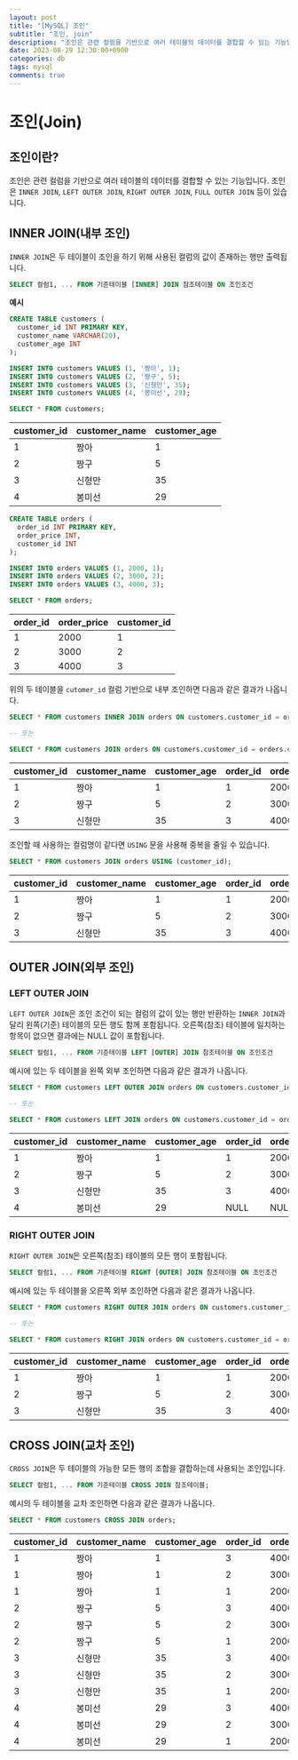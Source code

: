 ```yaml
---
layout: post
title: "[MySQL] 조인"
subtitle: "조인, join"
description: "조인은 관련 컬럼을 기반으로 여러 테이블의 데이터를 결합할 수 있는 기능입니다. 조인은 INNER JOIN, LEFT OUTER JOIN, RIGHT OUTER JOIN, FULL OUTER JOIN 등이 있습니다."
date: 2023-08-29 12:30:00+0900
categories: db
tags: mysql
comments: true
---
```


# 조인(Join)

## 조인이란?

조인은 관련 컬럼을 기반으로 여러 테이블의 데이터를 결합할 수 있는 기능입니다. 조인은 `INNER JOIN`, `LEFT OUTER JOIN`, `RIGHT OUTER JOIN`, `FULL OUTER JOIN` 등이 있습니다.

## INNER JOIN(내부 조인)

`INNER JOIN`은 두 테이블이 조인을 하기 위해 사용된 컬럼의 값이 존재하는 행만 출력됩니다.

```sql
SELECT 컬럼1, ... FROM 기준테이블 [INNER] JOIN 참조테이블 ON 조인조건
```

**예시**

```sql
CREATE TABLE customers (
  customer_id INT PRIMARY KEY,
  customer_name VARCHAR(20),
  customer_age INT
);

INSERT INTO customers VALUES (1, '짱아', 1);
INSERT INTO customers VALUES (2, '짱구', 5);
INSERT INTO customers VALUES (3, '신형만', 35);
INSERT INTO customers VALUES (4, '봉미선', 29);

SELECT * FROM customers;
```

| customer_id | customer_name | customer_age |
| ----------- | ------------- | ------------ |
| 1           | 짱아          | 1            |
| 2           | 짱구          | 5            |
| 3           | 신형만        | 35           |
| 4           | 봉미선        | 29           |

```sql
CREATE TABLE orders (
  order_id INT PRIMARY KEY,
  order_price INT,
  customer_id INT
);

INSERT INTO orders VALUES (1, 2000, 1);
INSERT INTO orders VALUES (2, 3000, 2);
INSERT INTO orders VALUES (3, 4000, 3);

SELECT * FROM orders;
```

| order_id | order_price | customer_id |
| -------- | ----------- | ----------- |
| 1        | 2000        | 1           |
| 2        | 3000        | 2           |
| 3        | 4000        | 3           |

위의 두 테이블을 `cutomer_id` 컬럼 기반으로 내부 조인하면 다음과 같은 결과가 나옵니다.

```sql
SELECT * FROM customers INNER JOIN orders ON customers.customer_id = orders.customer_id;

-- 또는

SELECT * FROM customers JOIN orders ON customers.customer_id = orders.customer_id;
```

| customer_id | customer_name | customer_age | order_id | order_price | customer_id |
| ----------- | ------------- | ------------ | -------- | ----------- | ----------- |
| 1           | 짱아          | 1            | 1        | 2000        | 1           |
| 2           | 짱구          | 5            | 2        | 3000        | 2           |
| 3           | 신형만        | 35           | 3        | 4000        | 3           |

조인할 때 사용하는 컬럼명이 같다면 `USING` 문을 사용해 중복을 줄일 수 있습니다.

```sql
SELECT * FROM customers JOIN orders USING (customer_id);
```

| customer_id | customer_name | customer_age | order_id | order_price |
| ----------- | ------------- | ------------ | -------- | ----------- |
| 1           | 짱아          | 1            | 1        | 2000        |
| 2           | 짱구          | 5            | 2        | 3000        |
| 3           | 신형만        | 35           | 3        | 4000        |

## OUTER JOIN(외부 조인)

### LEFT OUTER JOIN

`LEFT OUTER JOIN`은 조인 조건이 되는 컬럼의 값이 있는 행만 반환하는 `INNER JOIN`과 달리 왼쪽(기준) 테이블의 모든 행도 함께 포함됩니다. 오른쪽(참조) 테이블에 일치하는 항목이 없으면 결과에는 NULL 값이 포함됩니다.

```sql
SELECT 컬럼1, ... FROM 기준테이블 LEFT [OUTER] JOIN 참조테이블 ON 조인조건
```

예시에 있는 두 테이블을 왼쪽 외부 조인하면 다음과 같은 결과가 나옵니다.

```sql
SELECT * FROM customers LEFT OUTER JOIN orders ON customers.customer_id = orders.customer_id;

-- 또는

SELECT * FROM customers LEFT JOIN orders ON customers.customer_id = orders.customer_id;
```

| customer_id | customer_name | customer_age | order_id | order_price | customer_id |
| ----------- | ------------- | ------------ | -------- | ----------- | ----------- |
| 1           | 짱아          | 1            | 1        | 2000        | 1           |
| 2           | 짱구          | 5            | 2        | 3000        | 2           |
| 3           | 신형만        | 35           | 3        | 4000        | 3           |
| 4           | 봉미선        | 29           | NULL     | NULL        | NULL        |

### RIGHT OUTER JOIN

`RIGHT OUTER JOIN`은 오른쪽(참조) 테이블의 모든 행이 포함됩니다.

```sql
SELECT 컬럼1, ... FROM 기준테이블 RIGHT [OUTER] JOIN 참조테이블 ON 조인조건
```

예시에 있는 두 테이블을 오른쪽 외부 조인하면 다음과 같은 결과가 나옵니다.

```sql
SELECT * FROM customers RIGHT OUTER JOIN orders ON customers.customer_id = orders.customer_id;

-- 또는

SELECT * FROM customers RIGHT JOIN orders ON customers.customer_id = orders.customer_id;
```

| customer_id | customer_name | customer_age | order_id | order_price | customer_id |
| ----------- | ------------- | ------------ | -------- | ----------- | ----------- |
| 1           | 짱아          | 1            | 1        | 2000        | 1           |
| 2           | 짱구          | 5            | 2        | 3000        | 2           |
| 3           | 신형만        | 35           | 3        | 4000        | 3           |

## CROSS JOIN(교차 조인)

`CROSS JOIN`은 두 테이블의 가능한 모든 행의 조합을 결합하는데 사용되는 조인입니다.

```sql
SELECT 컬럼1, ... FROM 기준테이블 CROSS JOIN 참조테이블;
```

예시의 두 테이블을 교차 조인하면 다음과 같은 결과가 나옵니다.

```sql
SELECT * FROM customers CROSS JOIN orders;
```

| customer_id | customer_name | customer_age | order_id | order_price | customer_id |
| ----------- | ------------- | ------------ | -------- | ----------- | ----------- |
| 1           | 짱아          | 1            | 3        | 4000        | 3           |
| 1           | 짱아          | 1            | 2        | 3000        | 2           |
| 1           | 짱아          | 1            | 1        | 2000        | 1           |
| 2           | 짱구          | 5            | 3        | 4000        | 3           |
| 2           | 짱구          | 5            | 2        | 3000        | 2           |
| 2           | 짱구          | 5            | 1        | 2000        | 1           |
| 3           | 신형만        | 35           | 3        | 4000        | 3           |
| 3           | 신형만        | 35           | 2        | 3000        | 2           |
| 3           | 신형만        | 35           | 1        | 2000        | 1           |
| 4           | 봉미선        | 29           | 3        | 4000        | 3           |
| 4           | 봉미선        | 29           | 2        | 3000        | 2           |
| 4           | 봉미선        | 29           | 1        | 2000        | 1           |
